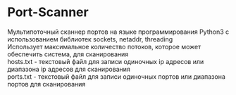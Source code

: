 # Port-Scanner
Мультипоточный сканнер портов на языке программирования Python3 с использованием библиотек sockets, netaddr, threading  
Использует максимальное количество потоков, которое может обеспечить система, для сканирования  
hosts.txt - текстовый файл для записи одиночных ip адресов или диапазона ip адресов для сканирования  
ports.txt - текстовый файл для записи одиночных портов или диапазона портов для сканирования  
